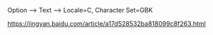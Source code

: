 Option --> Text --> Locale=C, Character Set=GBK

<https://jingyan.baidu.com/article/a17d528532ba818099c8f263.html>
